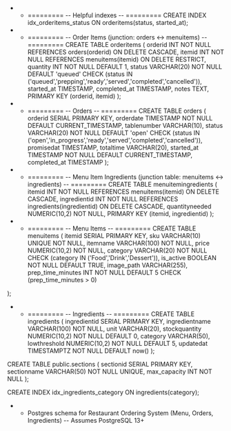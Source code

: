 - - =========
-- Helpful indexes
-- =========
CREATE INDEX idx_orderitems_status ON orderitems(status, started_at);
- - =========
-- Order Items (junction: orders ↔ menuitems)
-- =========
CREATE TABLE orderitems (
orderid INT NOT NULL REFERENCES orders(orderid) ON DELETE CASCADE,
itemid INT NOT NULL REFERENCES menuitems(itemid) ON DELETE RESTRICT,
quantity INT NOT NULL DEFAULT 1,
status VARCHAR(20) NOT NULL DEFAULT 'queued'
CHECK (status IN ('queued','prepping','ready','served','completed','cancelled')),
started_at TIMESTAMP,
completed_at TIMESTAMP,
notes TEXT,
PRIMARY KEY (orderid, itemid)
);
- - =========
-- Orders
-- =========
CREATE TABLE orders (
orderid SERIAL PRIMARY KEY,
orderdate TIMESTAMP NOT NULL DEFAULT CURRENT_TIMESTAMP,
tablenumber VARCHAR(10),
status VARCHAR(20) NOT NULL DEFAULT 'open'
CHECK (status IN ('open','in_progress','ready','served','completed','cancelled')),
promisedat TIMESTAMP,
totaltime VARCHAR(20),
started_at TIMESTAMP NOT NULL DEFAULT CURRENT_TIMESTAMP,
completed_at TIMESTAMP
);
- - =========
-- Menu Item Ingredients (junction table: menuitems ↔ ingredients)
-- =========
CREATE TABLE menuitemingredients (
itemid INT NOT NULL REFERENCES menuitems(itemid) ON DELETE CASCADE,
ingredientid INT NOT NULL REFERENCES ingredients(ingredientid) ON DELETE CASCADE,
quantityneeded NUMERIC(10,2) NOT NULL,
PRIMARY KEY (itemid, ingredientid)
);
- - =========
-- Menu Items
-- =========
CREATE TABLE menuitems (
itemid SERIAL PRIMARY KEY,
sku VARCHAR(10) UNIQUE NOT NULL,
itemname VARCHAR(100) NOT NULL,
price NUMERIC(10,2) NOT NULL,
category VARCHAR(20) NOT NULL CHECK (category IN ('Food','Drink','Dessert')),
is_active BOOLEAN NOT NULL DEFAULT TRUE,
image_path VARCHAR(255),
prep_time_minutes INT NOT NULL DEFAULT 5 CHECK (prep_time_minutes > 0)

);
- - =========
-- Ingredients
-- =========
CREATE TABLE ingredients (
ingredientid SERIAL PRIMARY KEY,
ingredientname VARCHAR(100) NOT NULL,
unit VARCHAR(20),
stockquantity NUMERIC(10,2) NOT NULL DEFAULT 0,
category VARCHAR(50),
lowthreshold NUMERIC(10,2) NOT NULL DEFAULT 5,
updatedat TIMESTAMPTZ NOT NULL DEFAULT now()
);

CREATE TABLE public.sections (
    sectionid SERIAL PRIMARY KEY,
    sectionname VARCHAR(50) NOT NULL UNIQUE,
    max_capacity INT NOT NULL
);

CREATE INDEX idx_ingredients_category ON ingredients(category);
- - Postgres schema for Restaurant Ordering System (Menu, Orders, Ingredients)
-- Assumes PostgreSQL 13+

